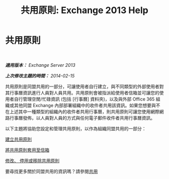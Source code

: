 ﻿---
title: '共用原則: Exchange 2013 Help'
TOCTitle: 共用原則
ms:assetid: 8a1b5de1-8f97-4e19-97d6-de3c0770c55e
ms:mtpsurl: https://technet.microsoft.com/zh-tw/library/JJ657466(v=EXCHG.150)
ms:contentKeyID: 50473649
ms.date: 05/21/2018
mtps_version: v=EXCHG.150
ms.translationtype: MT
---

# 共用原則

 

_**適用版本：** Exchange Server 2013_

_**上次修改主題的時間：** 2014-02-15_

共用原則是同盟共用的一部分，可讓使用者自行建立，與不同類型的外部使用者對其行事曆資訊進行人員對人員共用。共用原則會被指派給使用者信箱並可讓您的使用者自行管理空閒/忙碌資訊 (包括 \[行事曆\] 資料夾)，以及與外部 Office 365 組織或其他同盟 Exchange 內部部署組織中的收件者共用該資訊。如果您想要與不在上述其中一種類型的組織內的收件者共用行事曆，則共用原則可讓您使用網際網路行事曆發佈，以人員對人員的方式與任何電子郵件收件者共用行事曆資訊。

以下主題將協助您設定和管理共用原則，以作為組織同盟共用的一部分：

[建立共用原則](create-a-sharing-policy-exchange-2013-help.md)

[將共用原則套用至信箱](apply-a-sharing-policy-to-mailboxes-exchange-2013-help.md)

[修改、 停用或移除共用原則](modify-disable-or-remove-a-sharing-policy-exchange-2013-help.md)

要尋找更多關於同盟共用的資訊嗎？請參閱[共用](sharing-exchange-2013-help.md)

